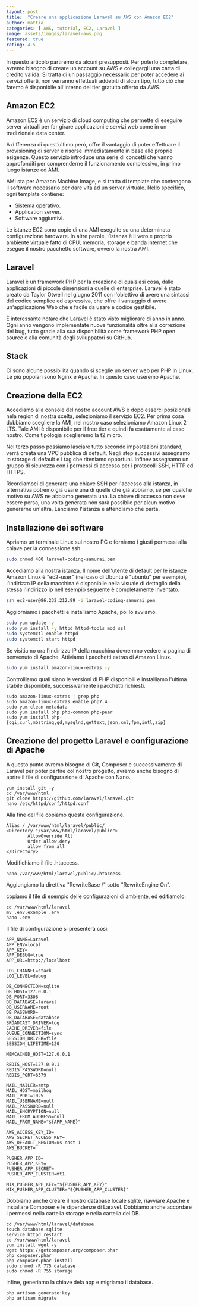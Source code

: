 ```yaml
---
layout: post
title:  "Creare una applicazione Laravel su AWS con Amazon EC2"
author: mattia
categories: [ AWS, tutorial, EC2, Laravel ]
image: assets/images/laravel-aws.png
featured: true
rating: 4.5
---
```

In questo articolo partiremo da alcuni presupposti. Per poterlo completare, avremo bisogno di creare un account su AWS e collegargli una carta di credito valida. Si tratta di un passaggio necessario per poter accedere ai servizi offerti, non verranno effettuati addebiti di alcun tipo, tutto ciò che faremo è disponibile all'interno del tier gratuito offerto da AWS.


## Amazon EC2

Amazon EC2 è un servizio di cloud computing che permette di eseguire server virtuali per far girare applicazioni e servizi web come in un tradizionale data center.

A differenza di quest’ultimo però, offre il vantaggio di poter effettuare il provisioning di server e risorse immediatamente in base alle proprie esigenze. Questo servizio introduce una serie di concetti che vanno approfonditi per comprenderne il funzionamento complessivo, in primo luogo istanze ed AMI. 

AMI sta per Amazon Machine Image, e si tratta di template che contengono il software necessario per dare vita ad un server virtuale. Nello specifico, ogni template contiene:

- Sistema operativo.
- Application server.
- Software aggiuntivi.

Le istanze EC2 sono copie di una AMI eseguite su una determinata configurazione hardware. In altre parole, l’istanza è il vero e proprio ambiente virtuale fatto di CPU, memoria, storage e banda internet che esegue il nostro pacchetto software, ovvero la nostra AMI.


## Laravel

Laravel è un framework PHP per la creazione di qualsiasi cosa, dalle applicazioni di piccole dimensioni a quelle di enterprise. Laravel è stato creato da Taylor Otwell nel giugno 2011 con l'obiettivo di avere una sintassi del codice semplice ed espressiva, che offre il vantaggio di avere un'applicazione Web che è facile da usare e codice gestibile.

È interessante notare che Laravel è stato visto migliorare di anno in anno. Ogni anno vengono implementate nuove funzionalità oltre alla correzione dei bug, tutto grazie alla sua disponibilità come framework PHP open source e alla comunità degli sviluppatori su GitHub.


## Stack

Ci sono alcune possibilità quando si sceglie un server web per PHP in Linux. Le più popolari sono Nginx e Apache. In questo caso useremo Apache.


## Creazione della EC2

Accediamo alla console del nostro account AWS e dopo esserci posizionati nela region di nostra scelta, selezioniamo il servizio EC2. Per prima cosa dobbiamo scegliere la AMI, nel nostro caso selezioniamo Amazon Linux 2 LTS. Tale AMI è disponibile per il free tier e quindi fa esattamente al caso nostro. Come tipologia sceglieremo la t2.micro.

Nel terzo passo possiamo lasciare tutto secondo impostazioni standard, verrà creata una VPC pubblica di default. Negli step successivi assegnamo lo storage di default e i tag che riteniamo opportuni. Infinev assegnamo un gruppo di sicurezza con i permessi di accesso per i protocolli SSH, HTTP ed HTTPS. 

Ricordiamoci di generare una chiave SSH per l'accesso alla istanza, in alternativa potremo già usare una di quelle che già abbiamo, se per qualche motivo su AWS ne abbiamo generata una. La chiave di accesso non deve essere persa, una volta generata non sarà possibile per alcun motivo generarne un'altra. Lanciamo l'istanza e attendiamo che parta.


## Installazione dei software

Apriamo un terminale Linux sul nostro PC e forniamo i giusti permessi alla chiave per la connessione ssh.

```bash
sudo chmod 400 laravel-coding-samurai.pem
```

Accediamo alla nostra istanza. Il nome dell'utente di default per le istanze Amazon Linux è "ec2-user" (nel caso di Ubuntu è "ubuntu" per esempio), l'indirizzo IP della macchina è disponibile nella visuale di dettaglio della stessa l'indirizzo ip nell'esempio seguente è completamente inventato.

```bash
ssh ec2-user@86.232.212.99 -i laravel-coding-samurai.pem
```

Aggiorniamo i pacchetti e installiamo Apache, poi lo avviamo.

```bash
sudo yum update -y
sudo yum install -y httpd httpd-tools mod_ssl
sudo systemctl enable httpd 
sudo systemctl start httpd 
```

Se visitiamo ora l'indirizzo IP della macchina dovremmo vedere la pagina di benvenuto di Apache. Attiviamo i pacchetti extras di Amazon Linux.

```bash
sudo yum install amazon-linux-extras -y
```

Controlliamo quali siano le versioni di PHP disponibili e installiamo l'ultima stabile disponibile, successivamente i pacchetti richiesti.

```
sudo amazon-linux-extras | grep php
sudo amazon-linux-extras enable php7.4 
sudo yum clean metadata 
sudo yum install php php-common php-pear 
sudo yum install php-{cgi,curl,mbstring,gd,mysqlnd,gettext,json,xml,fpm,intl,zip}
```

## Creazione del progetto Laravel e configurazione di Apache

A questo punto avremo bisogno di Git, Composer e successivamente di Laravel per poter partire col nostro progetto, avremo anche bisogno di aprire il file di configurazione di Apache con Nano.

```
yum install git -y
cd /var/www/html
git clone https://github.com/laravel/laravel.git
nano /etc/httpd/conf/httpd.conf
```

Alla fine del file copiamo questa configurazione.

```
Alias / /var/www/html/laravel/public/
<Directory "/var/www/html/laravel/public">
        AllowOverride All
        Order allow,deny
        allow from all
</Directory>
```

Modifichiamo il file .htaccess.

```
nano /var/www/html/laravel/public/.htaccess
```

Aggiungiamo la direttiva "RewriteBase /" sotto "RewriteEngine On".

copiamo il file di esempio delle configurazioni di ambiente, ed editiamolo:

```
cd /var/www/html/laravel
mv .env.example .env
nano .env
```

Il file di configurazione si presenterà così:

```
APP_NAME=Laravel
APP_ENV=local
APP_KEY=
APP_DEBUG=true
APP_URL=http://localhost

LOG_CHANNEL=stack
LOG_LEVEL=debug

DB_CONNECTION=sqlite
DB_HOST=127.0.0.1
DB_PORT=3306
DB_DATABASE=laravel
DB_USERNAME=root
DB_PASSWORD=
DB_DATABASE=database
BROADCAST_DRIVER=log
CACHE_DRIVER=file
QUEUE_CONNECTION=sync
SESSION_DRIVER=file
SESSION_LIFETIME=120

MEMCACHED_HOST=127.0.0.1

REDIS_HOST=127.0.0.1
REDIS_PASSWORD=null
REDIS_PORT=6379

MAIL_MAILER=smtp
MAIL_HOST=mailhog
MAIL_PORT=1025
MAIL_USERNAME=null
MAIL_PASSWORD=null
MAIL_ENCRYPTION=null
MAIL_FROM_ADDRESS=null
MAIL_FROM_NAME="${APP_NAME}"

AWS_ACCESS_KEY_ID=
AWS_SECRET_ACCESS_KEY=
AWS_DEFAULT_REGION=us-east-1
AWS_BUCKET=

PUSHER_APP_ID=
PUSHER_APP_KEY=
PUSHER_APP_SECRET=
PUSHER_APP_CLUSTER=mt1

MIX_PUSHER_APP_KEY="${PUSHER_APP_KEY}"
MIX_PUSHER_APP_CLUSTER="${PUSHER_APP_CLUSTER}"
```

Dobbiamo anche creare il nostro database locale sqlite, riavviare Apache e installare Composer e le dipendenze di Laravel. Dobbiamo anche accordare i permessi nella cartella storage e nella cartella del DB.

```
cd /var/www/html/laravel/database
touch database.sqlite
service httpd restart
cd /var/www/html/laravel
yum install wget -y
wget https://getcomposer.org/composer.phar
php composer.phar
php composer.phar install
sudo chmod -R 775 database
sudo chmod -R 755 storage
```

infine, generiamo la chiave dela app e migriamo il database.

```
php artisan generate:key
php artisan migrate
```
